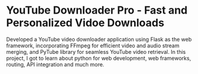 # YouTube Downloader Pro - Fast and Personalized Vidoe Downloads

Developed a YouTube video downloader application using Flask as the web framework, incorporating FFmpeg for efficient video and audio stream merging, and PyTube library for seamless YouTube video retrieval. 
In this project, I got to learn about python for web development, web frameworks, routing, API integration and much more.

